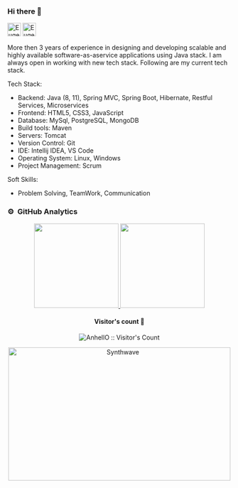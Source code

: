### Hi there 👋
[<img src='https://cdn.jsdelivr.net/npm/simple-icons@3.0.1/icons/linkedin.svg' alt="Eugene Shadura LinkedIn" height='30'>](https://www.linkedin.com/in/eugene-shadura-640b681b7/) [<img src="https://cdn.jsdelivr.net/npm/simple-icons@3.0.1/icons/gmail.svg" height="30" alt="Eugene Shadura's Gmail">](mailto:evgeshashadura@gmail.com)

More then 3 years of experience in designing and developing scalable and highly available software­-​as­-​a­​service applications using Java stack.  I am always open in working with new tech stack. Following are my current tech stack.

Tech Stack:

- Backend: Java (8, 11), Spring MVC, Spring Boot, Hibernate, Restful Services, Microservices
- Frontend: HTML5, CSS3, JavaScript
- Database: MySql, PostgreSQL, MongoDB
- Build tools: Maven
- Servers: Tomcat
- Version Control: Git
- IDE: Intellij IDEA, VS Code
- Operating System: Linux, Windows
- Project Management: Scrum

Soft Skills:

- Problem Solving, TeamWork, Communication

### ⚙️ &nbsp;GitHub Analytics
<p align="center">
<a href="https://github.com/eugene09s">
  <img height="190em" src="https://github-readme-stats-eight-theta.vercel.app/api?username=eugene09s&show_icons=true&theme=algolia&include_all_commits=true&count_private=true"/>
  <img height="190em" src="https://github-readme-stats.vercel.app/api/top-langs/?username=eugene09s&layout=compact&langs_count=8&theme=algolia&hide=php,html"/>
</a>
</p>
<h4 align="center">Visitor's count 👀</h4>

<p align="center"><img src="https://profile-counter.glitch.me/%7BEvgenij009%7D/count.svg" alt="AnhellO :: Visitor's Count" /></p>

<p align="center"><img src="https://thumbs.gfycat.com/GoodnaturedFondGaur-size_restricted.gif" alt="Synthwave" height="300" width="500"></p>
